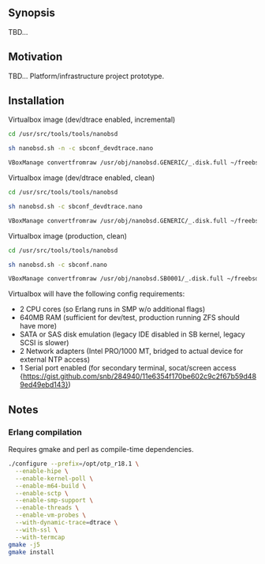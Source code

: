 ## Synopsis

TBD...

## Motivation

TBD... Platform/infrastructure project prototype.

## Installation

Virtualbox image (dev/dtrace enabled, incremental)
```bash
cd /usr/src/tools/tools/nanobsd

sh nanobsd.sh -n -c sbconf_devdtrace.nano

VBoxManage convertfromraw /usr/obj/nanobsd.GENERIC/_.disk.full ~/freebsd_nano.vdi
```

Virtualbox image (dev/dtrace enabled, clean)
```bash
cd /usr/src/tools/tools/nanobsd

sh nanobsd.sh -c sbconf_devdtrace.nano

VBoxManage convertfromraw /usr/obj/nanobsd.GENERIC/_.disk.full ~/freebsd_nano.vdi
```

Virtualbox image (production, clean)
```bash
cd /usr/src/tools/tools/nanobsd

sh nanobsd.sh -c sbconf.nano

VBoxManage convertfromraw /usr/obj/nanobsd.SB0001/_.disk.full ~/freebsd_nano.vdi
```

Virtualbox will have the following config requirements:
* 2 CPU cores (so Erlang runs in SMP w/o additional flags)
* 640MB RAM (sufficient for dev/test, production running ZFS should have more)
* SATA or SAS disk emulation (legacy IDE disabled in SB kernel, legacy SCSI is slower)
* 2 Network adapters (Intel PRO/1000 MT, bridged to actual device for external NTP access)
* 1 Serial port enabled (for secondary terminal, socat/screen access {https://gist.github.com/snb/284940/11e6354f170be602c9c2f67b59d489ed49ebd143})



## Notes
### Erlang compilation
Requires gmake and perl as compile-time dependencies.
```bash
./configure --prefix=/opt/otp_r18.1 \
  --enable-hipe \
  --enable-kernel-poll \
  --enable-m64-build \
  --enable-sctp \
  --enable-smp-support \
  --enable-threads \
  --enable-vm-probes \
  --with-dynamic-trace=dtrace \
  --with-ssl \
  --with-termcap
gmake -j5
gmake install
```
